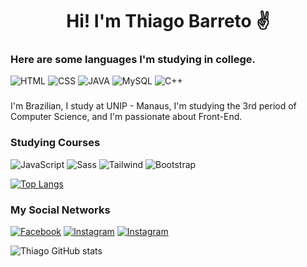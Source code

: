 <h1 align="center">Hi! I'm Thiago Barreto ✌️</h1>

### Here are some languages ​​I'm studying in college.

![HTML](https://raw.githubusercontent.com/gist/Thiago-Barreto-R/b674ec567d843cba4597b9c463dac2bb/raw/80ac4a316eb0acb5ae7e4a57ab211ad590c28484/html.svg)
![CSS](https://raw.githubusercontent.com/gist/Thiago-Barreto-R/941443fcc49246ed8a43dda6607640b3/raw/0a25870cdde031734fc416954a67ed6776089d4d/css.svg)
![JAVA](https://raw.githubusercontent.com/gist/Thiago-Barreto-R/f39e2cf0d8bd3916384cf97767f17ec2/raw/082faff7d204d448515c7c524614fafe906c3727/java.svg)
![MySQL](https://raw.githubusercontent.com/gist/Thiago-Barreto-R/b991bda45fb6eea32605ff2f2ae9cad1/raw/bb04f2a01b80b51ca2f9e3986aa189b806cc6a57/mysql.svg)
![C++](https://raw.githubusercontent.com/gist/Thiago-Barreto-R/6e0f9dd0a6fe9ed7f516c52b3e20820d/raw/71760c7a427b3d2a6a01f8f6351addac0a60e5fb/cpp.svg)

###

<p>I'm Brazilian, I study at UNIP - Manaus, I'm studying the 3rd period of Computer Science, and I'm passionate about Front-End.</p>

### Studying Courses

![JavaScript](https://raw.githubusercontent.com/gist/Thiago-Barreto-R/c383102e7e2af2e239e403b0a8a6e2c8/raw/56d90337e607001be42485b8c6e43c645074b1d8/javascript.svg)
![Sass](https://raw.githubusercontent.com/gist/Thiago-Barreto-R/b02b2fbac877177e50ab1391e884d65c/raw/5e7d133f1f442db3bfcab8a3d45fa83ddef2c0c8/sass.svg)
![Tailwind](https://raw.githubusercontent.com/gist/Thiago-Barreto-R/671add4245ede8e8836f903e459d9c19/raw/b0ce4a06affa1b110546e23087cdf8ce68cd650a/tailwind.svg)
![Bootstrap](https://raw.githubusercontent.com/gist/Thiago-Barreto-R/495c256e8c99ad0e4e614d4c4fbc184c/raw/67a4b1498c08bef6fc60f7bb07d51d947a8992b4/bootstrap.svg)


[![Top Langs](https://github-readme-stats.vercel.app/api/top-langs/?username=Thiago-Barreto-R&layout=compact)](https://github.com/anuraghazra/github-readme-stats)

### My Social Networks

[![Facebook](https://img.shields.io/badge/Facebook-1877F2?style=for-the-badge&logo=facebook&logoColor=white)](https://mobile.facebook.com/profile.php)
[![Instagram](https://img.shields.io/badge/Instagram-E4405F?style=for-the-badge&logo=instagram&logoColor=white)](https://www.instagram.com/dev_thiago.rx/)
[![Instagram](https://img.shields.io/badge/LinkedIn-0077B5?style=for-the-badge&logo=linkedin&logoColor=white)](https://www.linkedin.com/in/thiago-barreto-rodrigues/)

![Thiago GitHub stats](https://github-readme-stats.vercel.app/api?username=Thiago-Barreto-R&show_icons=true&theme=radical)